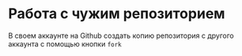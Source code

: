 # **Работа с чужим репозиторием**
В своем аккаунте на Github создать копию репозитория с другого аккаунта с помощью кнопки `fork`